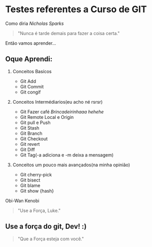 # Testes referentes a Curso de GIT

Como diria *Nicholas Sparks*
>"Nunca é tarde demais para fazer a coisa certa."

Então vamos aprender...

## Oque Aprendi:
1. Conceitos Basícos
    - Git Add
    - Git Commit
    - Git congif

2. Conceitos Intermédiarios(eu acho né rsrsr)
    - Git Fazer café *Brincadeirinhaaa hehehe*
    - Git Remote Local e Origin
    - Git pull e Push
    - Git Stash
    - Git Branch
    - Git Checkout
    - Git revert
    - Git Diff
    - Git Tag(-a adiciona e -m deixa a mensagem)

3. Conceitos um pouco mais avançados(na minha opinião)
    * Git cherry-pick
    * Git bisect
    * Git blame
    * Git show {hash}

Obi-Wan Kenobi
>"Use a Força, Luke."
## Use a força do git, Dev! :)

>"Que a Força esteja com você."